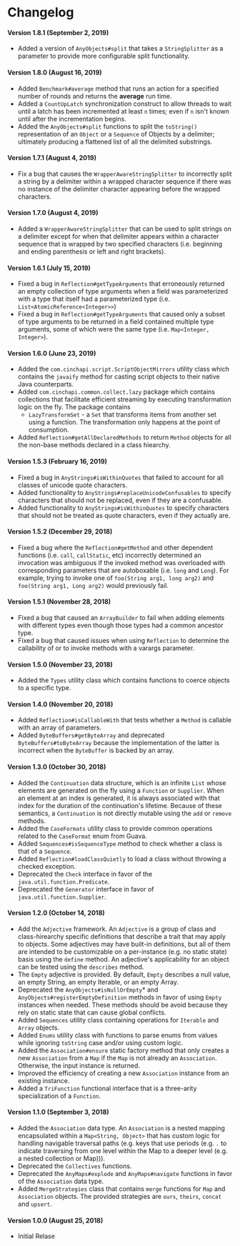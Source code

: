 # Changelog

#### Version 1.8.1 (September 2, 2019)
* Added a version of `AnyObjects#split` that takes a `StringSplitter` as a parameter to provide more configurable split functionality.

#### Version 1.8.0 (August 16, 2019)
* Added `Benchmark#average` method that runs an action for a specified number of rounds and returns the **average** run time.
* Added a `CountUpLatch` synchronization construct to allow threads to wait until a latch has been incremented at least `n` times; even if `n` isn't known until after the incrementation begins.
* Added the `AnyObjects#split` functions to split the `toString()` representation of an `Object` or a `Sequence` of Objects by a delimiter; ultimately producing a flattened list of all the delimited substrings.

#### Version 1.7.1 (August 4, 2019)
* Fix a bug that causes the `WrapperAwareStringSplitter` to incorrectly split a string by a delimiter within a wrapped character sequence if there was no instance of the delimiter character appearing before the wrapped characters.

#### Version 1.7.0 (August 4, 2019)
* Added a `WrapperAwareStringSplitter` that can be used to split strings on a delimiter except for when that delimiter appears within a character sequence that is wrapped by two specified characters (i.e. beginning and ending parenthesis or left and right brackets).

#### Version 1.6.1 (July 15, 2019)
* Fixed a bug in `Reflection#getTypeArguments` that erroneously returned an empty collection of type arguments when a field was parameterized with a type that itself had a parameterized type (i.e. `List<AtomicReference<Integer>>`)
* Fixed a bug in `Reflection#getTypeArguments` that caused only a subset of type arguments to be returned in a field contained multiple type arguments, some of which were the same type (i.e. `Map<Integer, Integer>`).

#### Version 1.6.0 (June 23, 2019)
* Added the `com.cinchapi.script.ScriptObjectMirrors` utility class which contains the `javaify` method for casting script objects to their native Java counterparts.
* Added `com.cinchapi.common.collect.lazy` package which contains collections that facilitate efficient streaming by executing transformation logic on the fly. The package contains
  * `LazyTransformSet` - a `Set` that transforms items from another set using a function. The transformation only happens at the point of consumption.
* Added `Reflection#getAllDeclaredMethods` to return `Method` objects for all the non-base methods declared in a class hiearchy.

#### Version 1.5.3 (February 16, 2019)
* Fixed a bug in `AnyStrings#isWithinQuotes` that failed to account for all classes of unicode quote characters.
* Added functionality to `AnyStrings#replaceUnicodeConfusables` to specify characters that should not be replaced, even if they are a confusable.
* Added functionality to `AnyStrings#isWithinQuotes` to specify characters that should not be treated as quote characters, even if they actually are.

#### Version 1.5.2 (December 29, 2018)
* Fixed a bug where the `Reflection#getMethod` and other dependent functions (i.e. `call`, `callStatic`, etc) incorrectly determined an invocation was ambiguous if the invoked method was overloaded with corresponding parameters that are autoboxable (i.e. `long` and `Long`). For example, trying to invoke one of `foo(String arg1, long arg2)` and `foo(String arg1, Long arg2)` would previously fail.

#### Version 1.5.1 (November 28, 2018)
* Fixed a bug that caused an `ArrayBuilder` to fail when adding elements with different types even though those types had a common ancestor type.
* Fixed a bug that caused issues when using `Reflection` to determine the callability of or to invoke methods with a varargs parameter.

#### Version 1.5.0 (November 23, 2018)
* Added the `Types` utility class which contains functions to coerce objects to a specific type.

#### Version 1.4.0 (November 20, 2018)
* Added `Reflection#isCallableWith` that tests whether a `Method` is callable with an array of parameters.
* Added `ByteBuffers#getByteArray` and deprecated `ByteBuffers#toByteArray` because the implementation of the latter is incorrect when the `ByteBuffer` is backed by an array.

#### Version 1.3.0 (October 30, 2018)
* Added the `Continuation` data structure, which is an infinite `List` whose elements are generated on the fly using a `Function` or `Supplier`. When an element at an index is generated, it is always associated with that index for the duration of the continuation's lifetime. Because of these semantics, a `Continuation` is not directly mutable using the `add` or `remove` methods.
* Added the `CaseFormats` utility class to provide common operations related to the `CaseFormat` enum from Guava.
* Added `Sequences#isSequenceType` method to check whether a class is that of a `Sequence`.
* Added `Reflection#loadClassQuietly` to load a class without throwing a checked exception.
* Deprecated the `Check` interface in favor of the `java.util.function.Predicate`.
* Deprecated the `Generator` interface in favor of `java.util.function.Supplier`.

#### Version 1.2.0 (October 14, 2018)
* Add the `Adjective` framework. An `Adjective` is a group of class and class-hirearchy specific definitions that describe a trait that may apply to objects. Some adjectives may have built-in definitions, but all of them are intended to be customizable on a per-instance (e.g. no static state) basis using the `define` method. An adjective's applicability for an object can be tested using the `describes` method.
* The `Empty` adjective is provided. By default, `Empty` describes a null value, an empty String, an empty Iterable, or an empty Array.
* Deprecated the `AnyObjects#isNullOrEmpty`* and `AnyObjects#registerEmptyDefinition` methods in favor of using `Empty` instances when needed. These methods should be avoid because they rely on static state that can cause global conflicts. 
* Added `Sequences` utility class containing operations for `Iterable` and `Array` objects.
* Added `Enums` utility class with functions to parse enums from values while ignoring `toString` case and/or using custom logic.
* Added the `Association#ensure` static factory method that only creates a new `Association` from a `Map` if the `Map` is not already an `Association`. Otherwise, the input instance is returned.
* Improved the efficiency of creating a new `Association` instance from an existing instance.
* Added a `TriFunction` functional interface that is a three-arity specialization of a `Function`.

#### Version 1.1.0 (September 3, 2018)
* Added the `Association` data type. An `Association` is a nested mapping encapsulated within a `Map<String, Object>` that has custom logic for handling navigable traversal paths (e.g. keys that use periods (e.g. `.` to indicate traversing from one level within the Map to a deeper level (e.g. a nested collection or Map))).
* Deprecated the `Collectives` functions.
* Deprecated the `AnyMaps#explode` and `AnyMaps#navigate` functions in favor of the `Association` data type.
* Added `MergeStrategies` class that contains `merge` functions for `Map` and `Association` objects. The provided strategies are `ours`, `theirs`, `concat` and `upsert`.

#### Version 1.0.0 (August 25, 2018)
* Initial Relase